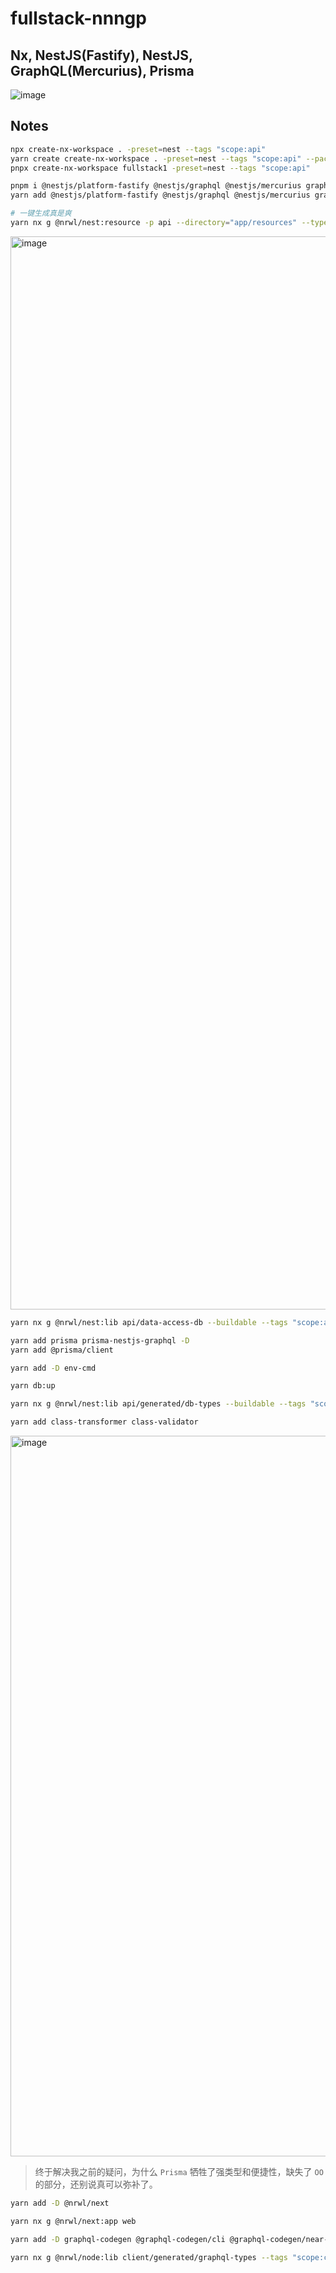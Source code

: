 # fullstack-nnngp

## Nx, NestJS(Fastify), NestJS, GraphQL(Mercurius), Prisma

![image](https://user-images.githubusercontent.com/10555820/189806987-429c9c15-17a3-4849-94ad-c251844b0a95.png)

## Notes

```bash
npx create-nx-workspace . -preset=nest --tags "scope:api"
yarn create create-nx-workspace . -preset=nest --tags "scope:api" --package-manager=yarn
pnpx create-nx-workspace fullstack1 -preset=nest --tags "scope:api"

pnpm i @nestjs/platform-fastify @nestjs/graphql @nestjs/mercurius graphql mercurius
yarn add @nestjs/platform-fastify @nestjs/graphql @nestjs/mercurius graphql mercurius

# 一键生成真是爽
yarn nx g @nrwl/nest:resource -p api --directory="app/resources" --type="graphql-code-first" --crud --name {name}
```

<img width="1717" alt="image" src="https://user-images.githubusercontent.com/10555820/190848052-ac046478-4381-4512-acaf-2344f86c48e0.png">

```bash
yarn nx g @nrwl/nest:lib api/data-access-db --buildable --tags "scope:api"

yarn add prisma prisma-nestjs-graphql -D
yarn add @prisma/client

yarn add -D env-cmd

yarn db:up

yarn nx g @nrwl/nest:lib api/generated/db-types --buildable --tags "scope:api"

yarn add class-transformer class-validator
```

<img width="1153" alt="image" src="https://user-images.githubusercontent.com/10555820/190855832-998c43c0-9028-41c0-b457-5bd7a1bf9e1b.png">

> 终于解决我之前的疑问，为什么 `Prisma` 牺牲了强类型和便捷性，缺失了 `OO` 的部分，还别说真可以弥补了。

```bash
yarn add -D @nrwl/next

yarn nx g @nrwl/next:app web

yarn add -D graphql-codegen @graphql-codegen/cli @graphql-codegen/near-operation-file-preset @graphql-codegen/typed-document-node @graphql-codegen/typescript-operations @graphql-codegen/typescript @graphql-codegen/typescript-urql

yarn nx g @nrwl/node:lib client/generated/graphql-types --tags "scope:client"
```

